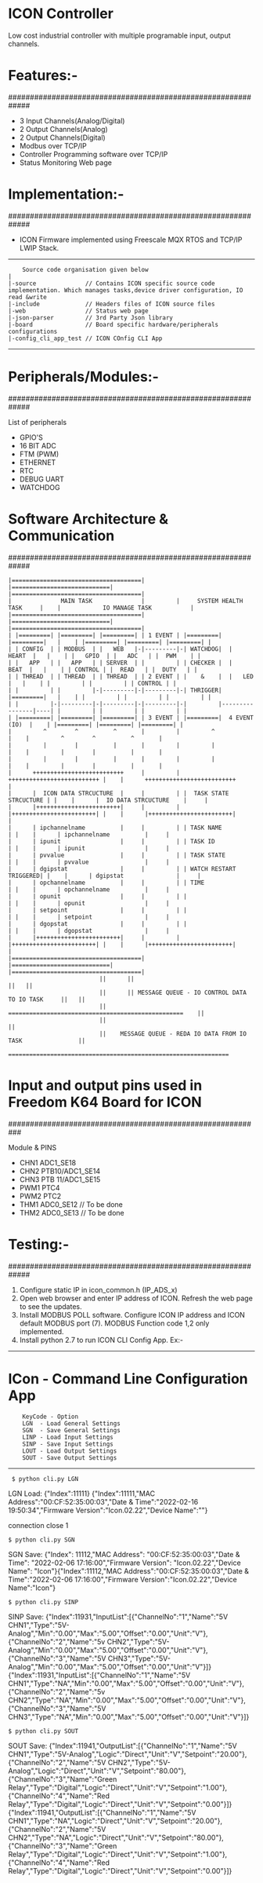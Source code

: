 # ICON Controller

Low cost industrial controller with multiple programable input, output channels.


# Features:-
#############################################################
* 3 Input Channels(Analog/Digital)
* 2 Output Channels(Analog)
* 2 Output Channels(Digital)
* Modbus over TCP/IP
* Controller Programming software over TCP/IP
* Status Monitoring Web page


# Implementation:-
#############################################################
* ICON Firmware implemented using Freescale MQX RTOS and TCP/IP LWIP Stack.
-------------------------------------------------------------- 
        Source code organisation given below
	|
	|-source              // Contains ICON specific source code implementation. Which manages tasks,device driver configuration, IO read &write 
	|-include             // Headers files of ICON source files 
	|-web                 // Status web page 
	|-json-parser         // 3rd Party Json library 
	|-board               // Board specific hardware/peripherals configurations 
	|-config_cli_app_test // ICON COnfig CLI App 
--------------------------------------------------------------


# Peripherals/Modules:-
#############################################################

List of peripherals
* GPIO'S
* 16 BIT ADC
* FTM  (PWM)
* ETHERNET
* RTC
* DEBUG UART
* WATCHDOG


# Software Architecture & Communication
#############################################################

    |=====================================|         |============================|    |=====================================|
    |              MAIN TASK              |         |     SYSTEM HEALTH TASK     |    |            IO MANAGE TASK           |
    |=====================================|	        |============================|    |=====================================|
    | |=========| |=========| |=========| | 1 EVENT | |=========|  |=========|   |    | |=========| |=========| |=========| |
    | | CONFIG  | | MODBUS  | |   WEB   |-|---------|-| WATCHDOG|  |  HEART  |   |    | |   GPIO  | |   ADC   | |  PWM    | |
    | |   APP   | |   APP   | | SERVER  | |         | | CHECKER |  |   BEAT  |   |    | | CONTROL | |  READ   | |  DUTY   | |
    | | THREAD  | | THREAD  | | THREAD  | | 2 EVENT | |    &    |  |   LED   |   |    | |         | |         | | CONTROL | |
    | |         | |         |-|---------|-|---------|-| THRIGGER|  |=========|   |    | |         | |         | |         | |
    | |         |-|---------|-|---------|-|---------|-|         |----------------|----| |         | |         | |         | |
    | |=========| |=========| |=========| | 3 EVENT | |=========|  4 EVENT (IO)  |    | |=========| |=========| |=========| |
    |         ^        ^          ^       |         |         ^                  |    |         ^        ^          ^       |
    |         |        |          |       |         |         |                  |    |         |        |          |       |
    |         |        |          |       |         |         |                  |    |         |        |          |       |
    |      ++++++++++++++++++++++++++     |         | ++++++++++++++++++++++++++ |    |      ++++++++++++++++++++++++++     |
    |      |  ICON DATA STRCUCTURE  |     |         | |  TASK STATE STRCUCTURE | |    |      |  IO DATA STRCUCTURE    |     |
    |      |++++++++++++++++++++++++|     |         | |++++++++++++++++++++++++| |    |      |++++++++++++++++++++++++|     |
    |      | ipchannelname          |     |         | | TASK NAME              | |    |      | ipchannelname          |     |
    |      | ipunit                 |     |         | | TASK ID                | |    |      | ipunit                 |     |
    |      | pvvalue                |     |         | | TASK STATE             | |    |      | pvvalue                |     |
    |      | dgipstat               |     |         | | WATCH RESTART TRIGGERED| |    |      | dgipstat               |     |
    |      | opchannelname          |     |         | | TIME                   | |    |      | opchannelname          |     |
    |      | opunit                 |     |         | |                        | |    |      | opunit                 |     |
    |      | setpoint               |     |         | |                        | |    |      | setpoint               |     |
    |      | dgopstat               |     |         | |                        | |    |      | dgopstat               |     |
    |      |++++++++++++++++++++++++|     |         | |++++++++++++++++++++++++| |    |      |++++++++++++++++++++++++|     |
    |=====================================|         |============================|    |=====================================|
                              ||      ||                                                ||   ||
                              ||      || MESSAGE QUEUE - IO CONTROL DATA TO IO TASK     ||   ||
                              ||       ==================================================    ||
                              ||                                                             ||
                              ||    MESSAGE QUEUE - REDA IO DATA FROM IO TASK                ||
                               ===============================================================



# Input and output pins used in Freedom K64 Board for ICON
###########################################################

Module  & PINS
* CHN1      ADC1_SE18
* CHN2      PTB10/ADC1_SE14
* CHN3      PTB 11/ADC1_SE15
* PWM1      PTC4
* PWM2      PTC2
* THM1      ADC0_SE12 // To be done
* THM2      ADC0_SE13 // To be done


# Testing:-
#############################################################
1) Configure static IP in icon_common.h (IP_ADS_x)
2) Open web browser and enter IP address of ICON. Refresh the web page to see the updates.
2) Install MODBUS POLL software. Configure ICON IP address and ICON default MODBUS port (7).
   MODBUS Function code 1,2 only implemented.
3) Install python 2.7 to run ICON CLI Config App.
   Ex:-  

-------------------------------------
ICon - Command Line Configuration App
=====================================
		KeyCode - Option
		LGN  - Load General Settings
		SGN  - Save General Settings
		LINP - Load Input Settings
		SINP - Save Input Settings
		LOUT - Load Output Settings
		SOUT - Save Output Settings

-------------------------------------
	 
	 $ python cli.py LGN  
LGN
Load:     {"Index":11111}
 {"Index":11111,"MAC Address":"00:CF:52:35:00:03","Date & Time":"2022-02-16 19:50:34","Firmware Version":"Icon.02.22","Device Name":""}

connection close 1
					  
	$ python cli.py SGN
SGN
Save:     {"Index": 11112,"MAC Address": "00:CF:52:35:00:03","Date & Time": "2022-02-06 17:16:00","Firmware Version": "Icon.02.22","Device Name": "Icon"}{"Index":11112,"MAC Address":"00:CF:52:35:00:03","Date & Time":"2022-02-06 17:16:00","Firmware Version":"Icon.02.22","Device Name":"Icon"}

	$ python cli.py SINP
SINP
Save:     {"Index":11931,"InputList":[{"ChannelNo":"1","Name":"5V CHN1","Type":"5V-Analog","Min":"0.00","Max":"5.00","Offset":"0.00","Unit":"V"},{"ChannelNo":"2","Name":"5v CHN2","Type":"5V-Analog","Min":"0.00","Max":"5.00","Offset":"0.00","Unit":"V"},{"ChannelNo":"3","Name":"5V CHN3","Type":"5V-Analog","Min":"0.00","Max":"5.00","Offset":"0.00","Unit":"V"}]}
{"Index":11931,"InputList":[{"ChannelNo":"1","Name":"5V CHN1","Type":"NA","Min":"0.00","Max":"5.00","Offset":"0.00","Unit":"V"},{"ChannelNo":"2","Name":"5v CHN2","Type":"NA","Min":"0.00","Max":"5.00","Offset":"0.00","Unit":"V"},{"ChannelNo":"3","Name":"5V CHN3","Type":"NA","Min":"0.00","Max":"5.00","Offset":"0.00","Unit":"V"}]}

	$ python cli.py SOUT
SOUT
Save:     {"Index":11941,"OutputList":[{"ChannelNo":"1","Name":"5V CHN1","Type":"5V-Analog","Logic":"Direct","Unit":"V","Setpoint":"20.00"},{"ChannelNo":"2","Name":"5V CHN2","Type":"5V-Analog","Logic":"Direct","Unit":"V","Setpoint":"80.00"},{"ChannelNo":"3","Name":"Green Relay","Type":"Digital","Logic":"Direct","Unit":"V","Setpoint":"1.00"},{"ChannelNo":"4","Name":"Red Relay","Type":"Digital","Logic":"Direct","Unit":"V","Setpoint":"0.00"}]}
 {"Index":11941,"OutputList":[{"ChannelNo":"1","Name":"5V CHN1","Type":"NA","Logic":"Direct","Unit":"V","Setpoint":"20.00"},{"ChannelNo":"2","Name":"5V CHN2","Type":"NA","Logic":"Direct","Unit":"V","Setpoint":"80.00"},{"ChannelNo":"3","Name":"Green Relay","Type":"Digital","Logic":"Direct","Unit":"V","Setpoint":"1.00"},{"ChannelNo":"4","Name":"Red Relay","Type":"Digital","Logic":"Direct","Unit":"V","Setpoint":"0.00"}]}
		  
